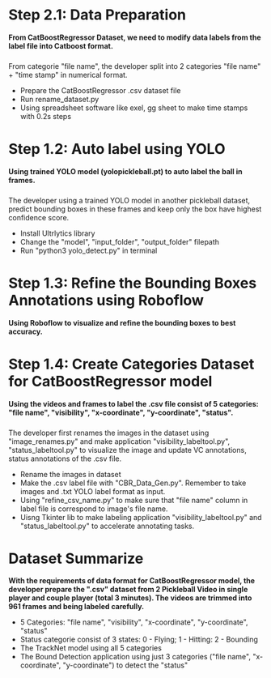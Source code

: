 # Step 2.1: Data Preparation
**From CatBoostRegressor Dataset, we need to modify data labels from the label file into Catboost format.** 
###
From categorie "file name", the developer split into 2 categories "file name" + "time stamp" in numerical format.
- Prepare the CatBoostRegressor .csv dataset file
- Run rename_dataset.py 
- Using spreadsheet software like exel, gg sheet to make time stamps with 0.2s steps


# Step 1.2: Auto label using YOLO
**Using trained YOLO model (yolopickleball.pt) to auto label the ball in frames.** 
### 
The developer using a trained YOLO model in another pickleball dataset, predict bounding boxes in these frames and keep only the box have highest confidence score.
- Install Ultrlytics library
- Change the "model", "input_folder", "output_folder" filepath
- Run "python3 yolo_detect.py" in terminal

# Step 1.3: Refine the Bounding Boxes Annotations using Roboflow
**Using Roboflow to visualize and refine the bounding boxes to best accuracy.** 

# Step 1.4: Create Categories Dataset for CatBoostRegressor model
**Using the videos and frames to label the .csv file consist of 5 categories: "file name", "visibility", "x-coordinate", "y-coordinate", "status".** 
### 
The developer first renames the images in the dataset using "image_renames.py" and make application "visibility_labeltool.py", "status_labeltool.py" to visualize the image and update VC annotations, status annotations of the .csv file.
 - Rename the images in dataset
 - Make the .csv label file with "CBR_Data_Gen.py". Remember to take images and .txt YOLO label format as input.
 - Using "refine_csv_name.py" to make sure that "file name" column in label file is correspond to image's file name.
 - Uisng Tkinter lib to make labeling application "visibility_labeltool.py" and "status_labeltool.py" to accelerate annotating tasks.

# Dataset Summarize
**With the requirements of data format for CatBoostRegressor model, the developer prepare the ".csv" dataset from 2 Pickleball Video in single player and couple player (total 3 minutes). The videos are trimmed into 961 frames and being labeled carefully.** 
 - 5 Categories: "file name", "visibility", "x-coordinate", "y-coordinate", "status"
 - Status categorie consist of 3 states: 0 - Flying; 1 - Hitting: 2 - Bounding
 - The TrackNet model using all 5 categories
 - The Bound Detection application using just 3 categories ("file name", "x-coordinate", "y-coordinate") to detect the "status"
